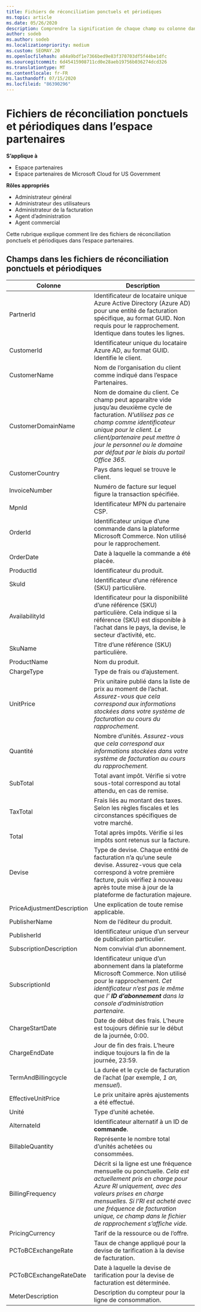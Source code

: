 ```yaml
---
title: Fichiers de réconciliation ponctuels et périodiques
ms.topic: article
ms.date: 05/26/2020
description: Comprendre la signification de chaque champ ou colonne dans les fichiers de rapprochement ponctuels et périodiques de l’espace partenaires.
author: sodeb
ms.author: sodeb
ms.localizationpriority: medium
ms.custom: SEOMAY.20
ms.openlocfilehash: a84a9bdf1e7366bed9e83f370703df5f44be1dfc
ms.sourcegitcommit: 6d45415908711cd0e28aeb19756b036274dcd326
ms.translationtype: MT
ms.contentlocale: fr-FR
ms.lasthandoff: 07/15/2020
ms.locfileid: "86390296"
---
```

# <a name="one-time-and-recurring-reconciliation-files-in-partner-center"></a>Fichiers de réconciliation ponctuels et périodiques dans l’espace partenaires

**S’applique à**

- Espace partenaires
- Espace partenaires de Microsoft Cloud for US Government

**Rôles appropriés**

- Administrateur général
- Administrateur des utilisateurs
- Administrateur de la facturation
- Agent d’administration
- Agent commercial

Cette rubrique explique comment lire des fichiers de réconciliation ponctuels et périodiques dans l’espace partenaires.

## <a name="fields-in-one-time-and-recurring-reconciliation-files"></a>Champs dans les fichiers de réconciliation ponctuels et périodiques

| Colonne | Description |
| ------ | ----------- |
| PartnerId | Identificateur de locataire unique Azure Active Directory (Azure AD) pour une entité de facturation spécifique, au format GUID. Non requis pour le rapprochement. Identique dans toutes les lignes. |
| CustomerId | Identificateur unique du locataire Azure AD, au format GUID. Identifie le client. |
| CustomerName | Nom de l’organisation du client comme indiqué dans l’espace Partenaires. |
| CustomerDomainName | Nom de domaine du client. Ce champ peut apparaître vide jusqu’au deuxième cycle de facturation. *N’utilisez pas ce champ comme identificateur unique pour le client. Le client/partenaire peut mettre à jour le personnel ou le domaine par défaut par le biais du portail Office 365.* |
| CustomerCountry | Pays dans lequel se trouve le client. |
| InvoiceNumber | Numéro de facture sur lequel figure la transaction spécifiée. |
| MpnId | Identificateur MPN du partenaire CSP. |
| OrderId | Identificateur unique d’une commande dans la plateforme Microsoft Commerce. Non utilisé pour le rapprochement. |
| OrderDate | Date à laquelle la commande a été placée. |
| ProductId | Identificateur du produit. |
| SkuId | Identificateur d’une référence (SKU) particulière. |
| AvailabilityId | Identificateur pour la disponibilité d’une référence (SKU) particulière. Cela indique si la référence (SKU) est disponible à l’achat dans le pays, la devise, le secteur d’activité, etc. |
| SkuName | Titre d’une référence (SKU) particulière. |
| ProductName | Nom du produit. |
| ChargeType | Type de frais ou d’ajustement. |
| UnitPrice | Prix unitaire publié dans la liste de prix au moment de l’achat. *Assurez-vous que cela correspond aux informations stockées dans votre système de facturation au cours du rapprochement.* |
| Quantité | Nombre d’unités. *Assurez-vous que cela correspond aux informations stockées dans votre système de facturation au cours du rapprochement.* |
| SubTotal | Total avant impôt. Vérifie si votre sous-total correspond au total attendu, en cas de remise. |
| TaxTotal | Frais liés au montant des taxes. Selon les règles fiscales et les circonstances spécifiques de votre marché. |
| Total | Total après impôts. Vérifie si les impôts sont retenus sur la facture. |
| Devise | Type de devise. Chaque entité de facturation n’a qu’une seule devise. Assurez-vous que cela correspond à votre première facture, puis vérifiez à nouveau après toute mise à jour de la plateforme de facturation majeure. |
| PriceAdjustmentDescription | Une explication de toute remise applicable. |
| PublisherName | Nom de l’éditeur du produit.
| PublisherId | Identificateur unique d’un serveur de publication particulier. |
| SubscriptionDescription | Nom convivial d’un abonnement. |
| SubscriptionId | Identificateur unique d’un abonnement dans la plateforme Microsoft Commerce. Non utilisé pour le rapprochement. *Cet identificateur n’est pas le même que l' **ID d’abonnement** dans la console d’administration partenaire.* |
| ChargeStartDate | Date de début des frais. L’heure est toujours définie sur le début de la journée, 0:00. |
| ChargeEndDate | Jour de fin des frais. L’heure indique toujours la fin de la journée, 23:59. |
| TermAndBillingcycle | La durée et le cycle de facturation de l’achat (par exemple, *1 an, mensuel*). |
| EffectiveUnitPrice | Le prix unitaire après ajustements a été effectué. |
| Unité | Type d’unité achetée. |
| AlternateId | Identificateur alternatif à un ID de **commande**. |
| BillableQuantity | Représente le nombre total d’unités achetées ou consommées. |
| BillingFrequency | Décrit si la ligne est une fréquence mensuelle ou ponctuelle. *Cela est actuellement pris en charge pour Azure RI uniquement, avec des valeurs prises en charge mensuelles. Si l’RI est acheté avec une fréquence de facturation unique, ce champ dans le fichier de rapprochement s’affiche vide.* |
| PricingCurrency | Tarif de la ressource ou de l’offre. |
| PCToBCExchangeRate | Taux de change appliqué pour la devise de tarification à la devise de facturation. |
| PCToBCExchangeRateDate | Date à laquelle la devise de tarification pour la devise de facturation est déterminée. |
| MeterDescription | Description du compteur pour la ligne de consommation. |
